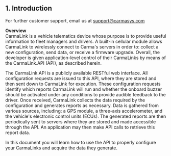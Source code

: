 <h2>1. Introduction</h2>  
For further customer support, email us at <a href="mailto:support@carmasys.com?Subject=API%20v1.6">
support@carmasys.com</a>  

<b>Overview</b>  
CarmaLink is a vehicle telematics device whose purpose is to provide useful information to fleet managers and drivers. A built-in cellular module allows CarmaLink to wirelessly connect to Carma's servers in order to: collect a new configuration, send data, or receive a firmware upgrade. Overall, the developer is given application-level control of their CarmaLinks by means of the CarmaLink.API (API), as described herein.  
  
The CarmaLink.API is a publicly available RESTful web interface. All configuration requests are issued to this API, where they are stored and then sent down to CarmaLink for execution. These configuration requests identify which reports CarmaLink will run and whether the onboard buzzer should be activated under any conditions to provide audible feedback to the driver. Once received, CarmaLink collects the data required by the configuration and generates reports as necessary. Data is gathered from various sources, including: a GPS module, a three-axis accelerometer, and the vehicle's electronic control units (ECUs). The generated reports are then periodically sent to servers where they are stored and made accessible through the API. An application may then make API calls to retrieve this report data.  

In this document you will learn how to use the API to properly configure your CarmaLinks and acquire the data they generate.  
